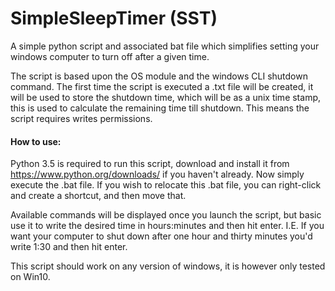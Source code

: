 # SimpleSleepTimer (SST)
A simple python script and associated bat file which simplifies setting your windows computer to turn off after a given time.

The script is based upon the OS module and the windows CLI shutdown command. The first time the script is executed a .txt file will be created,
it will be used to store the shutdown time, which will be as a unix time stamp, this is used to calculate the remaining time till shutdown.
This means the script requires writes permissions.

#### How to use:
Python 3.5 is required to run this script, download and install it from https://www.python.org/downloads/ if you haven't already.
Now simply execute the .bat file. If you wish to relocate this .bat file, you can right-click and create a shortcut, and then move that.

Available commands will be displayed once you launch the script, but basic use it to write the desired time in hours:minutes and then hit enter.
I.E. If you want your computer to shut down after one hour and thirty minutes you'd write 1:30 and then hit enter.

This script should work on any version of windows, it is however only tested on Win10.
